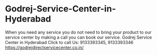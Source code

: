 # Godrej-Service-Center-in-Hyderabad
When you need any service you do not need to bring your product to our service center by making a call you can book our service. Godrej Service Center in Hyderabad Click to call Us: 9133393345, 9133393346 https://godrejdirectservicecenter.co.in/
